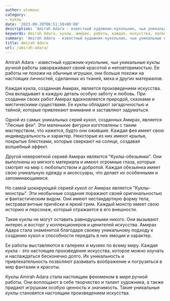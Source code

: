 ```yaml
---
author: olomouc
category:
- куклы
date: '2023-09-20T06:51:38+00:00'
description: 'Amirah Adara - известный художник-кукольник, чьи уникальные куклы ручной работы завораживают своей красотой и неповторимостью. Ее работы не похожи на...'
keywords: Amirah Adara, куклы, амирах, работы, каждая, искусства, является, которые, кукол, имеет, имеют, amirah, adara, уникальные, ручной, своей
summary: 'Amirah Adara - известный художник-кукольник, чьи уникальные куклы ручной работы завораживают своей красотой и неповторимостью. Ее работы не похожи на...'
title: Amirah Adara
url: /amirah-adara/
---
```


Amirah Adara - известный художник-кукольник, чьи уникальные куклы ручной работы завораживают своей красотой и неповторимостью. Ее работы не похожи на обычные игрушки, они больше похожи на настоящих личностей, сделанных из тканей, меха и других материалов.

Каждая кукла, созданная Амирах, является произведением искусства. Она вкладывает в каждую деталь особую заботу и любовь. При создании своих работ Амирах вдохновляется природой, сказками и мистическими существами. Ее куклы обладают загадочностью и тайной, которые привлекают внимание и заставляют задуматься.

Одной из самых уникальных серий кукол, созданных Амирах, является "Лесные феи". Эти маленькие фигурки изготовлены с таким мастерством, что кажется, будто они ожившие. Каждая фея имеет свою индивидуальность и характер. Некоторые из них имеют крылья, покрытые блестками, которые сверкают на солнце, создавая волшебный эффект.

Другой невероятной серией Амирах являются "Куклы-обезьянки". Они выполнены из мягкого материала и имеют огромные глаза, которые смотрят на мир с любопытством и добротой. Каждая обезьянка имеет свою уникальную одежду и аксессуары, что делает их особенными и запоминающимися.

Но самой шокирующей серией кукол от Амирах является "Куклы-монстры". Эти необычные создания поражают своей оригинальностью и фантастическим видом. Они имеют нестандартную форму тела, экстравагантные причёски и яркий грим. Каждый монстр имеет свою историю и персонаж, который отражается в его внешности.

Такие куклы не могут оставить равнодушными никого. Они вызывают интерес и восторг у коллекционеров и ценителей искусства. Амирах Адара стала знаменитой благодаря своему уникальному подходу к созданию кукол и способности передать в них эмоции и характер.

Ее работы выставляются в галереях и музеях по всему миру. Каждая кукла \- это настоящее произведение искусства, которое можно изучать и наслаждаться бесконечно долго. Их уникальность и привлекательность позволяют развивать воображение и погрузиться в мир фантазии и красоты.

Куклы Amirah Adara стали настоящим феноменом в мире ручной работы. Они воплощают в себе творчество и талант художника, а также придают игрушкам особую ценность и значимость. Такие уникальные куклы становятся настоящим произведением искусства.